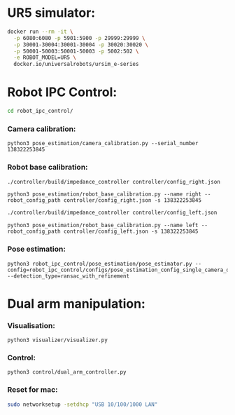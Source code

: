 # UR5 simulator:

```bash
docker run --rm -it \
  -p 6080:6080 -p 5901:5900 -p 29999:29999 \
  -p 30001-30004:30001-30004 -p 30020:30020 \
  -p 50001-50003:50001-50003 -p 5002:502 \
  -e ROBOT_MODEL=UR5 \
  docker.io/universalrobots/ursim_e-series
```

# Robot IPC Control:

```bash
cd robot_ipc_control/
```

### Camera calibration:

```python3
python3 pose_estimation/camera_calibration.py --serial_number 138322253845
```

### Robot base calibration:

```bash
./controller/build/impedance_controller controller/config_right.json
```

```python3
python3 pose_estimation/robot_base_calibration.py --name right --robot_config_path controller/config_right.json -s 138322253845
```

```bash
./controller/build/impedance_controller controller/config_left.json
```

```python3
python3 pose_estimation/robot_base_calibration.py --name left --robot_config_path controller/config_left.json -s 138322253845
```

### Pose estimation:

```python3
python3 robot_ipc_control/pose_estimation/pose_estimator.py --config=robot_ipc_control/configs/pose_estimation_config_single_camera_dual_arm.json --detection_type=ransac_with_refinement
```

# Dual arm manipulation:

### Visualisation:

```python3
python3 visualizer/visualizer.py
```

### Control:

```python3
python3 control/dual_arm_controller.py
```

### Reset for mac:
```bash
sudo networksetup -setdhcp "USB 10/100/1000 LAN"
```
